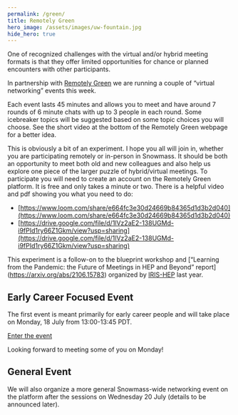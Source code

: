 ```yaml
---
permalink: /green/
title: Remotely Green
hero_image: /assets/images/uw-fountain.jpg
hide_hero: true
---
```


One of recognized challenges with the virtual and/or hybrid meeting formats is that they offer limited opportunities for chance or planned encounters with other participants.

In partnership with [Remotely Green](https://remotely.green) we are running a couple of “virtual networking” events this week.

Each event lasts 45 minutes and allows you to meet and have around 7 rounds of 6 minute chats with up to 3 people in each round. Some icebreaker topics will be suggested based on some topic choices you will choose. See the short video at the bottom of the Remotely Green webpage for a better idea.

This is obviously a bit of an experiment. I hope you all will join in, whether you are participating remotely or in-person in Snowmass. It should be both an opportunity to meet both old and new colleagues and also help us explore one piece of the larger puzzle of hybrid/virtual meetings.
To participate you will need to create an account on the Remotely Green platform. It is free and only takes a minute or two. There is a helpful video and pdf showing you what you need to do:

  * [https://www.loom.com/share/e664fc3e30d24669b84365d1d3b2d040](https://www.loom.com/share/e664fc3e30d24669b84365d1d3b2d040)
  * [https://drive.google.com/file/d/1lVz2aE2-138UGMd-i9fPId1ry66Z1Gkm/view?usp=sharing](https://drive.google.com/file/d/1lVz2aE2-138UGMd-i9fPId1ry66Z1Gkm/view?usp=sharing)

This experiment is a follow-on to the blueprint workshop and [“Learning from the Pandemic: the Future of Meetings in HEP and Beyond” report] (https://arxiv.org/abs/2106.15783) organized by [IRIS-HEP](https://iris-hep.org) last year.

## Early Career Focused Event

The first event is meant primarily for early career people and will take place on Monday, 18 July from 13:00-13:45 PDT.

[Enter the event](https://app.remotely.green/event/snowmass-2022-early-careers)

Looking forward to meeting some of you on Monday!

## General Event

We will also organize a more general Snowmass-wide networking event on the platform after the sessions on Wednesday 20 July (details to be announced later).
